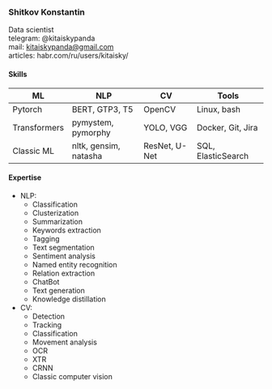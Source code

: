 ### Shitkov Konstantin
Data scientist</br>
telegram: @kitaiskypanda</br>
mail: kitaiskypanda@gmail.com</br>
articles: habr.com/ru/users/kitaisky/</br>
#### Skills
| ML | NLP | CV | Tools |
| --- | --- | --- | --- |
| Pytorch | BERT, GTP3, T5 | OpenCV | Linux, bash |
| Transformers | pymystem, pymorphy | YOLO, VGG | Docker, Git, Jira |
| Classic ML | nltk, gensim, natasha | ResNet, U-Net | SQL, ElasticSearch |
#### Expertise
* NLP:
  * Classification
  * Clusterization
  * Summarization
  * Keywords extraction
  * Tagging
  * Text segmentation
  * Sentiment analysis
  * Named entity recognition
  * Relation extraction
  * ChatBot
  * Text generation
  * Knowledge distillation
* CV:
  * Detection
  * Tracking
  * Classification
  * Movement analysis
  * OCR
  * XTR
  * CRNN
  * Classic computer vision
